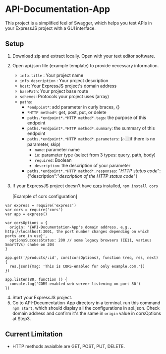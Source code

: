 # API-Documentation-App

This project is a simplified feel of Swagger, which helps you test APIs in your ExpressJS project with a GUI interface.

## Setup

1. Download zip and extract locally. Open with your text editor software.
2. Open api.json file (example template) to provide necessary information. <br>
   
   - `info.title` : Your project name
   - `info.description` : Your project description
   - `host`: Your ExpressJS project's domain address
   - `basePath`: Your project base route
   - `schemes`: Protocols your project uses (array)
   - `paths`:
     - `*endpoint*`: add parameter in curly braces, {}
     - `*HTTP method*`: get, post, put, or delete
     - `paths.*endpoint*.*HTTP method*.tags`: the purpose of this endpoint
     - `paths.*endpoint*.*HTTP method*.summary`: the summary of this endpoint
     - `paths.*endpoint*.*HTTP method*.parameters`: (👉🏼if there is no parameter, skip)
       - `name`: parameter name
       - `in`: parameter type (select from 3 types: query, path, body)
       - `required`: Boolean
       - `description`: the description of your parameter
     - `paths.*endpoint*.*HTTP method*.responses`: "*HTTP status code*": {"description":"*description of the HTTP status code*"}
    
3. If your ExpressJS project doesn't have [cors](https://expressjs.com/en/resources/middleware/cors.html) installed, `npm install cors` <br><br>
  [Example of cors configuration]
```
var express = require('express')
var cors = require('cors')
var app = express()

var corsOptions = {
  origin: '{API-Documentation-App's domain address, e.g., http://localhost:3001, the port number changes depending on which ports are in use}',
  optionsSuccessStatus: 200 // some legacy browsers (IE11, various SmartTVs) choke on 204
}

app.get('/products/:id', cors(corsOptions), function (req, res, next) {
  res.json({msg: 'This is CORS-enabled for only example.com.'})
})

app.listen(80, function () {
  console.log('CORS-enabled web server listening on port 80')
})
```
4. Start your ExpressJS project.
5. Go to API-Documentation-App directory in a terminal. run this command `npm start`, which should display all the configurations in api.json. Check domain address and confirm it's the same in `origin` value in corsOptions at Step3.


## Current Limitation
- HTTP methods avaialble are GET, POST, PUT, DELETE.
  
       
     
   



